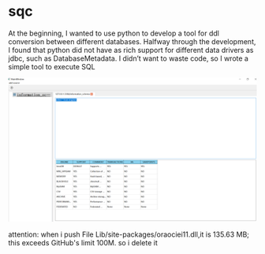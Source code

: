 # sqc
At the beginning, I wanted to use python to develop a tool for ddl conversion between different databases. 
Halfway through the development, I found that python did not have as rich support for different data drivers as jdbc, such as DatabaseMetadata. 
I didn’t want to waste code, so I wrote a simple tool to execute SQL


![simple query client](https://github.com/newjava1/sqc/blob/main/doc/summary.png)





attention:
when i push File Lib/site-packages/oraociei11.dll,it is 135.63 MB; this exceeds GitHub's limit 100M.
so i delete it
